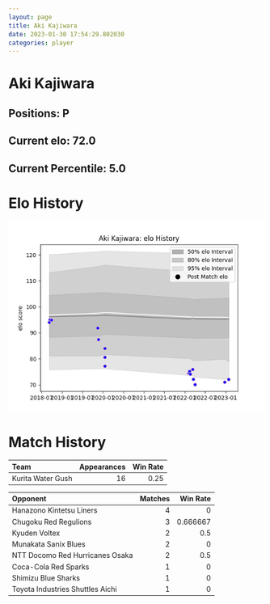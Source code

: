 ```yaml
---  
layout: page  
title: Aki Kajiwara  
date: 2023-01-30 17:54:29.802030  
categories: player  
---
```

# Aki Kajiwara

## Positions: P

## Current elo: 72.0

## Current Percentile: 5.0

# Elo History


![elo history](history_AkiKajiwara.png)
# Match History


| Team              |   Appearances |   Win Rate |
|:------------------|--------------:|-----------:|
| Kurita Water Gush |            16 |       0.25 |

| Opponent                         |   Matches |   Win Rate |
|:---------------------------------|----------:|-----------:|
| Hanazono Kintetsu Liners         |         4 |   0        |
| Chugoku Red Regulions            |         3 |   0.666667 |
| Kyuden Voltex                    |         2 |   0.5      |
| Munakata Sanix Blues             |         2 |   0        |
| NTT Docomo Red Hurricanes Osaka  |         2 |   0.5      |
| Coca-Cola Red Sparks             |         1 |   0        |
| Shimizu Blue Sharks              |         1 |   0        |
| Toyota Industries Shuttles Aichi |         1 |   0        |